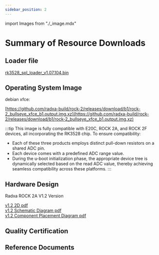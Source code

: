 ```yaml
---
sidebar_position: 2
---
```


import Images from "./\_image.mdx"

# Summary of Resource Downloads

## Loader file

[rk3528_spl_loader_v1.07.104.bin](https://dl.radxa.com/rock2/images/loader/rk3528_spl_loader_v1.07.104.bin)

## Operating System Image

debian xfce:

[https://github.com/radxa-build/rock-2/releases/download/b1/rock-2_bullseye_xfce_b1.output.img.xz](https://github.com/radxa-build/rock-2/releases/download/b1/rock-2_bullseye_xfce_b1.output.img.xz)

:::tip
This image is fully compatible with E20C, ROCK 2A, and ROCK 2F devices, all incorporating the RK3528 chip. To ensure compatibility:

- Each of these three products employs distinct pull-down resistors on a shared ADC pin.
- Each device comes with a predefined ADC range value.
- During the u-boot initialization phase, the appropriate device tree is dynamically selected based on the read ADC value, thereby achieving seamless compatibility across these platforms.
  :::

## Hardware Design

Radxa ROCK 2A V1.2 Version

[v1.2 2D pdf](https://dl.radxa.com/rock2/2a/v1.2/radxa_rock2a_v1.2_2d_dimension.zip)  
[v1.2 Schematic Diagram pdf](https://dl.radxa.com/rock2/2a/v1.2/radxa_rock_2a_v1.2_schematic.pdf)  
[v1.2 Component Placement Diagram pdf](https://dl.radxa.com/rock2/2a/v1.2/radxa_rock_2a_v1.2_components_placement_map.pdf)

## Quality Certification

## Reference Documents
